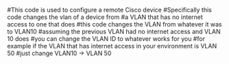 #This code is used to configure a remote Cisco device
#Specifically this code changes the vlan of a device from 
#a VLAN that has no internet access to one that does 
#this code changes the VLAN from whatever it was to VLAN10 
#assuming the previous VLAN had no internet access and VLAN 10 does
#you can change the VLAN ID to whatever works for you
#for example if the VLAN that has internet access in your environment is VLAN 50
#just change VLAN10 -> VLAN 50
